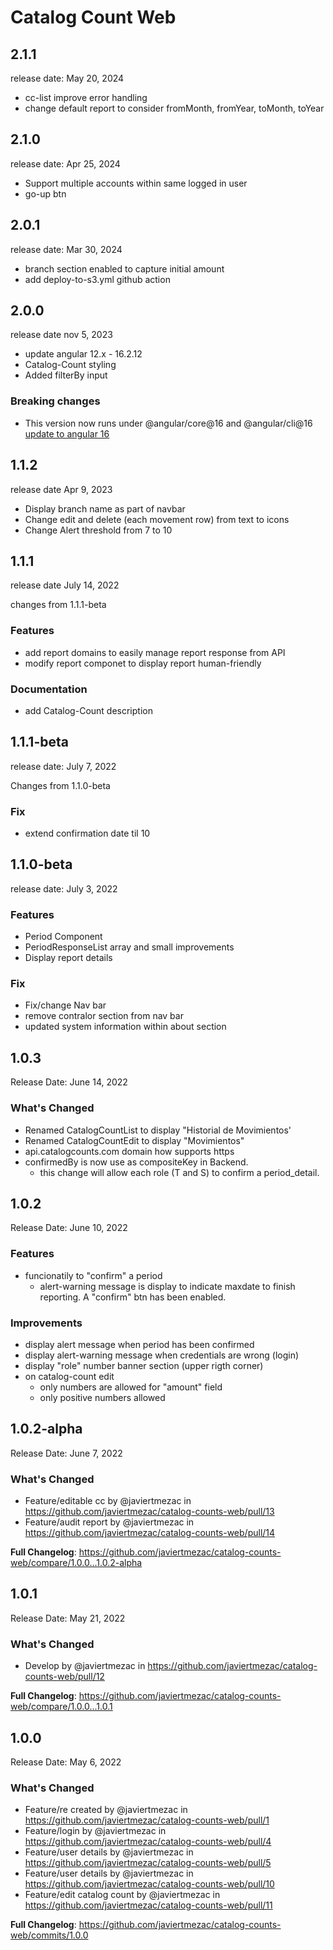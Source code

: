 # Catalog Count Web

## 2.1.1
release date:  May 20, 2024

- cc-list improve error handling
- change default report to consider fromMonth, fromYear, toMonth, toYear

## 2.1.0
release date: Apr 25, 2024

- Support multiple accounts within same logged in user
- go-up btn

## 2.0.1
release date: Mar 30, 2024

- branch section enabled to capture initial amount
- add deploy-to-s3.yml github action


## 2.0.0
release date nov 5, 2023

- update angular 12.x - 16.2.12
- Catalog-Count styling
- Added filterBy input

### Breaking changes
- This version now runs under @angular/core@16 and @angular/cli@16 [update to angular 16](https://angular.io/guide/update-to-version-16)

## 1.1.2
release date Apr 9, 2023

- Display branch name as part of navbar
- Change edit and delete (each movement row) from text to icons
- Change Alert threshold from 7 to 10

## 1.1.1

release date July 14, 2022

changes from 1.1.1-beta

### Features

- add report domains to easily manage report response from API
- modify report componet to display report human-friendly

### Documentation

- add Catalog-Count description

## 1.1.1-beta

release date: July 7, 2022

Changes from 1.1.0-beta

### Fix

- extend confirmation date til 10

## 1.1.0-beta

release date: July 3, 2022

### Features

- Period Component
- PeriodResponseList array and small improvements
- Display report details

### Fix

- Fix/change Nav bar
- remove contralor section from nav bar
- updated system information within about section

## 1.0.3

Release Date: June 14, 2022

### What's Changed

- Renamed CatalogCountList to display "Historial de Movimientos'
- Renamed CatalogCountEdit to display "Movimientos"
- api.catalogcounts.com domain how supports https
- confirmedBy is now use as compositeKey in Backend.
  - this change will allow each role (T and S) to confirm a period_detail.

## 1.0.2

Release Date: June 10, 2022

### Features

- funcionatily to "confirm" a period
  - alert-warning message is display to indicate maxdate to finish reporting. A "confirm" btn has been enabled.

### Improvements

- display alert message when period has been confirmed
- display alert-warning message when credentials are wrong (login)
- display "role" number banner section (upper rigth corner)
- on catalog-count edit
  - only numbers are allowed for "amount" field
  - only positive numbers allowed

## 1.0.2-alpha

Release Date: June 7, 2022

### What's Changed

- Feature/editable cc by @javiertmezac in https://github.com/javiertmezac/catalog-counts-web/pull/13
- Feature/audit report by @javiertmezac in https://github.com/javiertmezac/catalog-counts-web/pull/14

**Full Changelog**: https://github.com/javiertmezac/catalog-counts-web/compare/1.0.0...1.0.2-alpha

## 1.0.1

Release Date: May 21, 2022

### What's Changed

- Develop by @javiertmezac in https://github.com/javiertmezac/catalog-counts-web/pull/12

**Full Changelog**: https://github.com/javiertmezac/catalog-counts-web/compare/1.0.0...1.0.1

## 1.0.0

Release Date: May 6, 2022

### What's Changed

- Feature/re created by @javiertmezac in https://github.com/javiertmezac/catalog-counts-web/pull/1
- Feature/login by @javiertmezac in https://github.com/javiertmezac/catalog-counts-web/pull/4
- Feature/user details by @javiertmezac in https://github.com/javiertmezac/catalog-counts-web/pull/5
- Feature/user details by @javiertmezac in https://github.com/javiertmezac/catalog-counts-web/pull/10
- Feature/edit catalog count by @javiertmezac in https://github.com/javiertmezac/catalog-counts-web/pull/11

**Full Changelog**: https://github.com/javiertmezac/catalog-counts-web/commits/1.0.0
